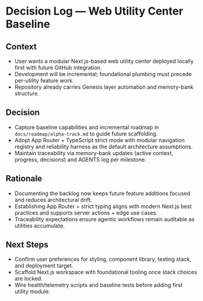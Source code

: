 # Decision Log — Web Utility Center Baseline

## Context
- User wants a modular Next.js-based web utility center deployed locally first with future GitHub integration.
- Development will be incremental; foundational plumbing must precede per-utility feature work.
- Repository already carries Genesis layer automation and memory-bank structure.

## Decision
- Capture baseline capabilities and incremental roadmap in `docs/roadmap/alpha-track.md` to guide future scaffolding.
- Adopt App Router + TypeScript strict mode with modular navigation registry and reliability harness as the default architecture assumptions.
- Maintain traceability via memory-bank updates (active context, progress, decisions) and AGENTS log per milestone.

## Rationale
- Documenting the backlog now keeps future feature additions focused and reduces architectural drift.
- Establishing App Router + strict typing aligns with modern Next.js best practices and supports server actions + edge use cases.
- Traceability expectations ensure agentic workflows remain auditable as utilities accumulate.

## Next Steps
- Confirm user preferences for styling, component library, testing stack, and deployment target.
- Scaffold Next.js workspace with foundational tooling once stack choices are locked.
- Wire health/telemetry scripts and baseline tests before adding first utility module.
